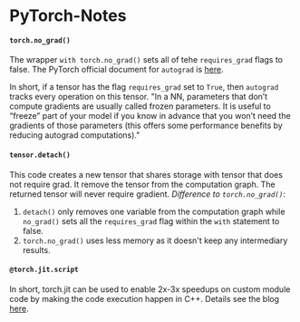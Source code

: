# PyTorch-Notes

#### `torch.no_grad()`
The wrapper `with torch.no_grad()` sets all of tehe `requires_grad` flags to false.
The PyTorch official document for `autograd` is [here](https://pytorch.org/tutorials/beginner/blitz/autograd_tutorial.html). 

In short, if a tensor has the flag `requires_grad` set to `True`, then `autograd` tracks every operation on this tensor.
"In a NN, parameters that don’t compute gradients are usually called frozen parameters. It is useful to “freeze” part of your model if you know in advance that you won’t need the gradients of those parameters (this offers some performance benefits by reducing autograd computations)."

#### `tensor.detach()`
This code creates a new tensor that shares storage with tensor that does not require grad. It remove the tensor from the computation graph. The returned tensor will never require gradient.
*Difference to `torch.no_grad()`*: 
1. `detach()` only removes one variable from the computation graph while `no_grad()` sets all the `requires_grad` flag within the `with` statement to false. 
1. `torch.no_grad()` uses less memory as it doesn't keep any intermediary results.

#### `@torch.jit.script`
In short, torch.jit can be used to enable 2x-3x speedups on custom module code by making the code execution happen in C++. Details see the blog [here](https://spell.ml/blog/pytorch-jit-YBmYuBEAACgAiv71).